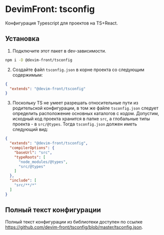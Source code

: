 # DevimFront: tsconfig

Конфигурация Typescript для проектов на TS+React.

## Установка

1. Подключите этот пакет в dev-зависимости.

```bash
npm i -D @devim-front/tsconfig
```

2. Создайте файл `tsconfig.json` в корне проекта со следующим содержимым:

```json
{
  "extends": "@devim-front/tsconfig"
}
```

3. Поскольку TS не умеет разрешать относительные пути из родительской конфигурации, в том же файле `tsconfig.json` следует определить расположение основных каталогов с кодом. Допустим, исходный код проекта хранится в папке `src`, а глобальные типы проекта - в `src/@types`. Тогда `tsconfig.json` должен иметь следующий вид:

```json
{
  "extends": "@devim-front/tsconfig",
  "compilerOptions": {
    "baseUrl": "src",
    "typeRoots": [
      "node_modules/@types",
      "src/@types"
    ]
  },
  "include": [
    "src/**/*"
  ]
}
```

## Полный текст конфигурации

Полный текст конфигурации из библиотеки доступен по ссылке <https://github.com/devim-front/tsconfig/blob/master/tsconfig.json>.